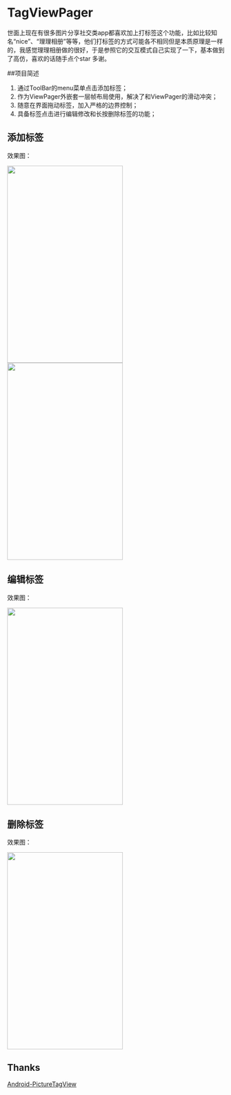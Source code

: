 # TagViewPager

世面上现在有很多图片分享社交类app都喜欢加上打标签这个功能，比如比较知名“nice”、“理理相册”等等，他们打标签的方式可能各不相同但是本质原理是一样的，我感觉理理相册做的很好，于是参照它的交互模式自己实现了一下，基本做到了高仿，喜欢的话随手点个star 多谢。

##项目简述
1. 通过ToolBar的menu菜单点击添加标签；
2. 作为ViewPager外嵌套一层帧布局使用，解决了和ViewPager的滑动冲突；
3. 随意在界面拖动标签，加入严格的边界控制；
4. 具备标签点击进行编辑修改和长按删除标签的功能；

## 添加标签

效果图：

<img src="https://github.com/vrtto/TagViewPager/blob/master/imags/photo1.jpg?raw=true" width=268 height=457 />

<img src="https://github.com/vrtto/TagViewPager/blob/master/imags/photo2.jpg?raw=true" width=268 height=457 />

## 编辑标签

效果图：

<img src="https://github.com/vrtto/TagViewPager/blob/master/imags/photo3.jpg?raw=true" width=268 height=457 />

## 删除标签

效果图：

<img src="https://github.com/vrtto/TagViewPager/blob/master/imags/photo4.jpg?raw=true" width=268 height=457 />

## Thanks

[Android-PictureTagView](https://github.com/saiwu-bigkoo/Android-PictureTagView)
